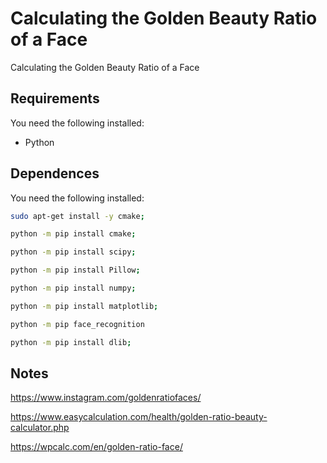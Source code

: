 # Calculating the Golden Beauty Ratio of a Face
Calculating the Golden Beauty Ratio of a Face

## Requirements
You need the following installed:
- Python

## Dependences
You need the following installed:
```sh
sudo apt-get install -y cmake;

python -m pip install cmake;

python -m pip install scipy;

python -m pip install Pillow;

python -m pip install numpy;

python -m pip install matplotlib;

python -m pip face_recognition

python -m pip install dlib;

```

## Notes
https://www.instagram.com/goldenratiofaces/

https://www.easycalculation.com/health/golden-ratio-beauty-calculator.php

https://wpcalc.com/en/golden-ratio-face/

